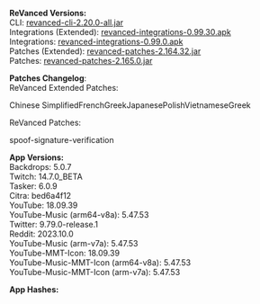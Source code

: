 **ReVanced Versions:**  
CLI: [revanced-cli-2.20.0-all.jar](https://github.com/revanced/revanced-cli/releases/tag/v2.20.0)  
Integrations (Extended): [revanced-integrations-0.99.30.apk](https://github.com/inotia00/revanced-integrations/releases/tag/v0.99.30)  
Integrations: [revanced-integrations-0.99.0.apk](https://github.com/revanced/revanced-integrations/releases/tag/v0.99.0)  
Patches (Extended): [revanced-patches-2.164.32.jar](https://github.com/inotia00/revanced-patches/releases/tag/v2.164.32)  
Patches: [revanced-patches-2.165.0.jar](https://github.com/revanced/revanced-patches/releases/tag/v2.165.0)  

**Patches Changelog**:   
ReVanced Extended Patches:  

Chinese SimplifiedFrenchGreekJapanesePolishVietnameseGreek
  
ReVanced Patches:   

spoof-signature-verification
  
**App Versions:**  
Backdrops: 5.0.7  
Twitch: 14.7.0_BETA  
Tasker: 6.0.9  
Citra: bed6a4f12  
YouTube: 18.09.39  
YouTube-Music (arm64-v8a): 5.47.53  
Twitter: 9.79.0-release.1  
Reddit: 2023.10.0  
YouTube-Music (arm-v7a): 5.47.53  
YouTube-MMT-Icon: 18.09.39  
YouTube-Music-MMT-Icon (arm64-v8a): 5.47.53  
YouTube-Music-MMT-Icon (arm-v7a): 5.47.53  

**App Hashes:**  
  
